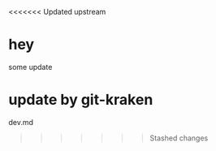 <<<<<<< Updated upstream
# hey

some update

update by git-kraken
=======
dev.md
>>>>>>> Stashed changes
